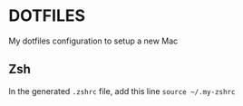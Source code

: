 # DOTFILES

My dotfiles configuration to setup a new Mac

## Zsh

In the generated `.zshrc` file, add this line `source ~/.my-zshrc`
